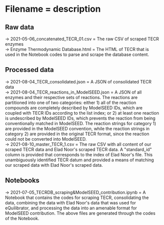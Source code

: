 # Filename = description

## Raw data
-> 2021-05-06_concatenated_TECR_01.csv = The raw CSV of scraped TECR enzymes \
-> Enzyme Thermodynamic Database.html = The HTML of TECR that is used in the Notebook codes to parse and scrape the database content.

## Processed data
-> 2021-08-04_TECR_consolidated.json = A JSON of consolidated TECR data \
-> 2021-08-04_TECR_reactions_in_ModelSEED.json = A JSON of all enzymes and their respective sets of reactions. The reactions are partitioned into one of two categories: either 1) all of the reaction compounds are completely described by ModelSEED IDs, which are coupled with TECR IDs according to the list index; or 2) at least one reaction is undescribed by ModelSEED IDs, which prevents the reaction from being conventionally matched in ModelSEED. The reaction strings for category 1) are provided in the ModelSEED convention, while the reaction strings in category 2) are provided in the original TECR format, since the reaction could not be converted into ModelSEED.\
-> 2021-08-10_master_TECR_1.csv = The raw CSV with all content of our scraped TECR data and Elad Noor's scraped TECR data. A "standard_id" column is provided that corresponds to the index of Elad Noor's file. This unambiguously identified TECR datum and provided a means of matching our scraped data with Elad Noor's scraped data. 


## Notebooks
-> 2021-07-05_TECRDB_scraping&ModelSEED_contribution.ipynb = A Notebook that contains the codes for scraping TECR, consolidating the data, combining the data with Elad Noor's data that was used for eQuilibrator, and processing the data into an amenable format for ModelSEED contribution. The above files are generated through the codes of the Notebook. 
